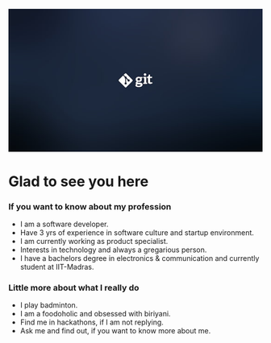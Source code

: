 ![](/Images/G.jpg)
# Glad to see you here 

### If you want to know about my profession
- I am a software developer.
- Have 3 yrs of experience in software culture and startup environment.
- I am currently working as product specialist.
- Interests in technology and always a gregarious person.
- I have a bachelors degree in electronics & communication and currently student at IIT-Madras.

### Little more about what I really do
- I play badminton.
- I am a foodoholic and obsessed with biriyani.
- Find me in hackathons, if I am not replying.
- Ask me and find out, if you want to know more about me.
